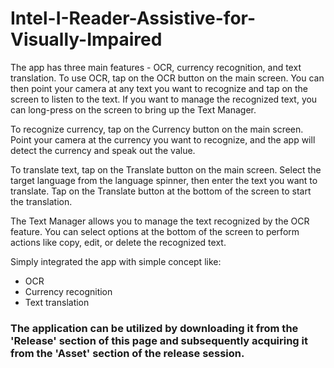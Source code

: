 # Intel-I-Reader-Assistive-for-Visually-Impaired
The app has three main features - OCR, currency recognition, and text translation. To use OCR, tap on the OCR button on the main screen. You can then point your camera at any text you want to recognize and tap on the screen to listen to the text. If you want to manage the recognized text, you can long-press on the screen to bring up the Text Manager.

To recognize currency, tap on the Currency button on the main screen. Point your camera at the currency you want to recognize, and the app will detect the currency and speak out the value.

To translate text, tap on the Translate button on the main screen. Select the target language from the language spinner, then enter the text you want to translate. Tap on the Translate button at the bottom of the screen to start the translation.

The Text Manager allows you to manage the text recognized by the OCR feature. You can select options at the bottom of the screen to perform actions like copy, edit, or delete the recognized text.

Simply integrated the app with simple concept like:
* OCR
* Currency recognition
* Text translation

### The application can be utilized by downloading it from the 'Release' section of this page and subsequently acquiring it from the 'Asset' section of the release session.
